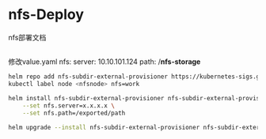 # nfs-Deploy
nfs部署文档
## 
修改value.yaml
nfs:
server: 10.10.101.124
path: /**nfs-storage**


```bash
helm repo add nfs-subdir-external-provisioner https://kubernetes-sigs.github.io/nfs-subdir-external-provisioner/
kubectl label node <nfsnode> nfs=work

helm install nfs-subdir-external-provisioner nfs-subdir-external-provisioner/nfs-subdir-external-provisioner \
    --set nfs.server=x.x.x.x \
    --set nfs.path=/exported/path

helm upgrade --install nfs-subdir-external-provisioner nfs-subdir-external-provisioner  -n nfs --create-namespace 

```